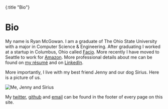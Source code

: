 {:title "Bio"}

# Bio

My name is Ryan McGowan. I am a graduate of The Ohio State University with a
major in Computer Science & Engineering. After graduating I worked at a startup
in Columbus, Ohio called [Facio][]. More recently I have moved to
Seattle to work for [Amazon][]. More professional details about me can be found
on [my résumé][resume] and on [LinkedIn][].

More importantly, I live with my best friend Jenny and our dog Sirius. Here is a
picture of us.

![Me, Jenny and Sirius]()

My [twitter][], [github][] and [email][] can be found in the footer of every
page on this site.

[Facio]: http://facio.com/
[Amazon]: http://www.amazon.com/
[email]: mailto:ryan@ryanmcg.com
[resume]: https://dl.dropboxusercontent.com/u/1378350/resume.pdf
[github]: https://github.com/RyanMcG
[twitter]: https://twitter.com/Ryan_VM
[LinkedIn]: https://www.linkedin.com/in/ryanvm/
